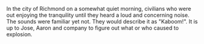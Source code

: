 In the city of Richmond on a somewhat quiet morning, civilians who were out enjoying the tranquility until they heard a loud and concerning noise. The sounds were familiar yet not. They would describe it as "Kaboom!". It is up to Jose, Aaron and company to figure out what or who caused to explosion.
